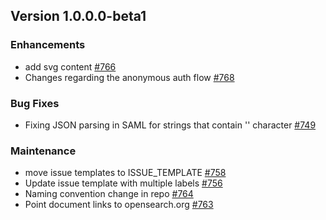 ## Version 1.0.0.0-beta1

### Enhancements
* add svg content [#766](https://github.com/opensearch-project/security-dashboards-plugin/pull/766)
* Changes regarding the anonymous auth flow [#768](https://github.com/opensearch-project/security-dashboards-plugin/pull/768)

### Bug Fixes
* Fixing JSON parsing in SAML for strings that contain '\' character [#749](https://github.com/opensearch-project/security-dashboards-plugin/pull/749)

### Maintenance
* move issue templates to ISSUE_TEMPLATE [#758](https://github.com/opensearch-project/security-dashboards-plugin/pull/758)
* Update issue template with multiple labels [#756](https://github.com/opensearch-project/security-dashboards-plugin/pull/756)
* Naming convention change in repo [#764](https://github.com/opensearch-project/security-dashboards-plugin/pull/764)
* Point document links to opensearch.org [#763](https://github.com/opensearch-project/security-dashboards-plugin/pull/763)